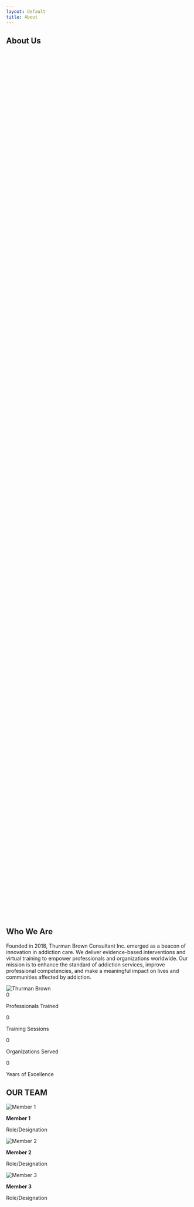 ```yaml
---
layout: default
title: About
---
```


<!-- Featured Image -->
<section class="hero" style="background-image: url('{{ site.baseurl }}/assets/images/about-bg.jpg'); height: 60vh;">
  <div class="hero-overlay"></div>
  <div class="hero-content">
    <h1>About Us</h1>
  </div>
</section>

<!-- Company About (image right, text left) -->
<section class="container py-5">
  <div class="row align-items-center">
    <div class="col-md-6 text-start">
      <h2>Who We Are</h2>
      <p>Founded in 2018, Thurman Brown Consultant Inc. emerged as a beacon of innovation in addiction care. We deliver evidence-based interventions and virtual training to empower professionals and organizations worldwide. Our mission is to enhance the standard of addiction services, improve professional competencies, and make a meaningful impact on lives and communities affected by addiction.</p>
    </div>
    <div class="col-md-6 text-center">
      <img src="{{ site.baseurl }}/assets/images/thurman-brown.jpg" alt="Thurman Brown" class="img-fluid rounded">
    </div>
  </div>
</section>

<!-- Stats Section -->
<section class="stats row text-center text-white m-0">
  <div class="col counter-col">
    <span class="counter" data-target="500">0</span>
    <p>Professionals Trained</p>
  </div>
  <div class="col counter-col">
    <span class="counter" data-target="200">0</span>
    <p>Training Sessions</p>
  </div>
  <div class="col counter-col">
    <span class="counter" data-target="100">0</span>
    <p>Organizations Served</p>
  </div>
  <div class="col counter-col">
    <span class="counter" data-target="7">0</span>
    <p>Years of Excellence</p>
  </div>
</section>

<!-- Our Team -->
<section class="container py-5 text-center">
  <h2 class="underline">OUR TEAM</h2>
  <div class="team-members mt-4">
    <div class="team-member">
      <img src="{{ site.baseurl }}/assets/images/team1.jpg" alt="Member 1" class="img-fluid rounded mb-2">
      <p><strong>Member 1</strong></p>
      <p>Role/Designation</p>
    </div>
    <div class="team-member">
      <img src="{{ site.baseurl }}/assets/images/team2.jpg" alt="Member 2" class="img-fluid rounded mb-2">
      <p><strong>Member 2</strong></p>
      <p>Role/Designation</p>
    </div>
    <div class="team-member">
      <img src="{{ site.baseurl }}/assets/images/team3.jpg" alt="Member 3" class="img-fluid rounded mb-2">
      <p><strong>Member 3</strong></p>
      <p>Role/Designation</p>
    </div>
  </div>
</section>
